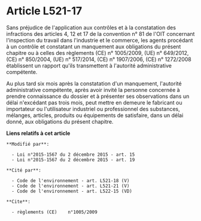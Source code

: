 # Article L521-17

Sans préjudice de l'application aux contrôles et à la constatation des infractions des articles 4, 12 et 17 de la convention
n° 81 de l'OIT concernant l'inspection du travail dans l'industrie et le commerce, les agents procédant à un contrôle et
constatant un manquement aux obligations du présent chapitre ou à celles des règlements (CE) n° 1005/2009, (UE) n° 649/2012,
(CE) n° 850/2004, (UE) n° 517/2014, (CE) n° 1907/2006, (CE) n° 1272/2008 établissent un rapport qu'ils transmettent à
l'autorité administrative compétente.

Au plus tard six mois après la constatation d'un manquement, l'autorité administrative compétente, après avoir invité la
personne concernée à prendre connaissance du dossier et à présenter ses observations dans un délai n'excédant pas trois mois,
peut mettre en demeure le fabricant ou importateur ou l'utilisateur industriel ou professionnel des substances, mélanges,
articles, produits ou équipements de satisfaire, dans un délai donné, aux obligations du présent chapitre.

**Liens relatifs à cet article**

	**Modifié par**:

	  - Loi n°2015-1567 du 2 décembre 2015 - art. 15
	  - Loi n°2015-1567 du 2 décembre 2015 - art. 19

	**Cité par**:

	  - Code de l'environnement - art. L521-18 (V)
	  - Code de l'environnement - art. L521-21 (V)
	  - Code de l'environnement - art. L522-15 (VD)

	**Cite**:

	  - règlements (CE)    n°1005/2009
